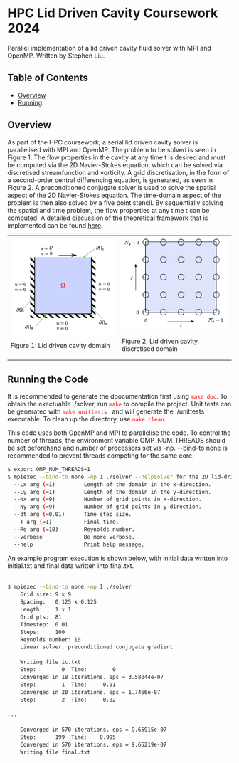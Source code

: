 # HPC Lid Driven Cavity Coursework 2024

Parallel implementation of a lid driven cavity fluid solver with MPI and OpenMP. Written by Stephen Liu.

## Table of Contents

- [Overview](#Overview)
- [Running](#Running-the-Code)


## Overview

As part of the HPC coursework, a serial lid driven cavity solver is parallelised with MPI and OpenMP. The problem to be solved is seen in Figure 1. The flow properties in the cavity at any time t is desired and must be computed via the 2D Navier-Stokes equation, which can be solved via discretised streamfunction and vorticity. A grid discretisation, in the form of a second-order central differencing equation, is generated, as seen in Figure 2. A preconditioned conjugate solver is used to solve the spatial aspect of the 2D Navier-Stokes equation. The time-domain aspect of the problem is then also solved by a five point stencil. By sequentially solving the spatial and time problem, the flow properties at any time t can be computed. A detailed discussion of the theoretical framework that is implemented can be found [here](assignment.pdf).

<table>
  <tr>
    <td>
        <img src="domain.png" alt="Figure 1">
        <p>Figure 1: Lid driven cavity domain</p>
    </td>
    <td>
        <img src="discreteDomain.png" alt="Figure 2">
        <p>Figure 2: Lid driven cavity discretised domain</p>
    </td>
  </tr>
</table>

## Running the Code

It is recommended to generate the doocumentation first using <code><span style="color: red;">make doc</span></code>. To obtain the exectuable ./solver, run <code><span style="color: red;">make</span></code>  to compile the project. Unit tests can be generated with <code><span style="color: red;">make unittests </span></code> and will generate the ./unittests executable. To clean up the directory, use <code><span style="color: red;">make clean</span></code>.

This code uses both OpenMP and MPI to parallelise the code. To control the number of threads, the environment variable OMP_NUM_THREADS should be set beforehand and number of processors set via -np. --bind-to none is recommended to prevent threads competing for the same core.

```bash
$ export OMP_NUM_THREADS=1
$ mpiexec --bind-to none -np 1 ./solver --helpSolver for the 2D lid-driven cavity incompressible flow problem:
  --Lx arg (=1)         Length of the domain in the x-direction.
  --Ly arg (=1)         Length of the domain in the y-direction.
  --Nx arg (=9)         Number of grid points in x-direction.
  --Ny arg (=9)         Number of grid points in y-direction.
  --dt arg (=0.01)      Time step size.
  --T arg (=1)          Final time.
  --Re arg (=10)        Reynolds number.
  --verbose             Be more verbose.
  --help                Print help message.
```

An example program execution is shown below, with initial data written into initial.txt and final data written into final.txt.

```bash

$ mpiexec --bind-to none -np 1 ./solver
    Grid size: 9 x 9
    Spacing:   0.125 x 0.125
    Length:    1 x 1
    Grid pts:  81
    Timestep:  0.01
    Steps:     100
    Reynolds number: 10
    Linear solver: preconditioned conjugate gradient

    Writing file ic.txt
    Step:        0  Time:        0
    Converged in 18 iterations. eps = 3.58044e-07
    Step:        1  Time:     0.01
    Converged in 20 iterations. eps = 1.7466e-07
    Step:        2  Time:     0.02

...

    Converged in 570 iterations. eps = 9.65915e-07
    Step:      199  Time:    0.995
    Converged in 570 iterations. eps = 9.65219e-07
    Writing file final.txt
```
